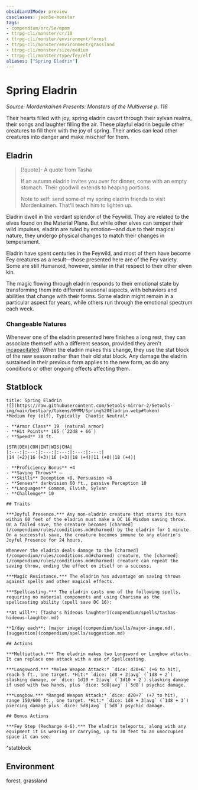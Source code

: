 ```yaml
---
obsidianUIMode: preview
cssclasses: json5e-monster
tags:
- compendium/src/5e/mpmm
- ttrpg-cli/monster/cr/10
- ttrpg-cli/monster/environment/forest
- ttrpg-cli/monster/environment/grassland
- ttrpg-cli/monster/size/medium
- ttrpg-cli/monster/type/fey/elf
aliases: ["Spring Eladrin"]
---
```

# Spring Eladrin
*Source: Mordenkainen Presents: Monsters of the Multiverse p. 116*  

Their hearts filled with joy, spring eladrin cavort through their sylvan realms, their songs and laughter filling the air. These playful eladrin beguile other creatures to fill them with the joy of spring. Their antics can lead other creatures into danger and make mischief for them.

## Eladrin

> [!quote]- A quote from Tasha  
> 
> If an autumn eladrin invites you over for dinner, come with an empty stomach. Their goodwill extends to heaping portions.
> 
> Note to self: send some of my spring eladrin friends to visit Mordenkainen. That'll teach him to lighten up.

Eladrin dwell in the verdant splendor of the Feywild. They are related to the elves found on the Material Plane. But while other elves can temper their wild impulses, eladrin are ruled by emotion—and due to their magical nature, they undergo physical changes to match their changes in temperament.

Eladrin have spent centuries in the Feywild, and most of them have become Fey creatures as a result—those presented here are of the Fey variety. Some are still Humanoid, however, similar in that respect to their other elven kin.

The magic flowing through eladrin responds to their emotional state by transforming them into different seasonal aspects, with behaviors and abilities that change with their forms. Some eladrin might remain in a particular aspect for years, while others run through the emotional spectrum each week.

### Changeable Natures

Whenever one of the eladrin presented here finishes a long rest, they can associate themself with a different season, provided they aren't [incapacitated](/compendium/rules/conditions.md#incapacitated). When the eladrin makes this change, they use the stat block of the new season rather than their old stat block. Any damage the eladrin sustained in their previous form applies to the new form, as do any conditions or other ongoing effects affecting them.

## Statblock

```ad-statblock
title: Spring Eladrin
![](https://raw.githubusercontent.com/5etools-mirror-2/5etools-img/main/bestiary/tokens/MPMM/Spring%20Eladrin.webp#token)
*Medium fey (elf), Typically  Chaotic Neutral*

- **Armor Class** 19  (natural armor)
- **Hit Points** 165 (`22d8 + 66`)
- **Speed** 30 ft.

|STR|DEX|CON|INT|WIS|CHA|
|:---:|:---:|:---:|:---:|:---:|:---:|
|14 (+2)|16 (+3)|16 (+3)|18 (+4)|11 (+0)|18 (+4)|

- **Proficiency Bonus** +4
- **Saving Throws** ⏤
- **Skills** Deception +8, Persuasion +8
- **Senses** darkvision 60 ft., passive Perception 10
- **Languages** Common, Elvish, Sylvan
- **Challenge** 10

## Traits

***Joyful Presence.*** Any non-eladrin creature that starts its turn within 60 feet of the eladrin must make a DC 16 Wisdom saving throw. On a failed save, the creature becomes [charmed](/compendium/rules/conditions.md#charmed) by the eladrin for 1 minute. On a successful save, the creature becomes immune to any eladrin's Joyful Presence for 24 hours.

Whenever the eladrin deals damage to the [charmed](/compendium/rules/conditions.md#charmed) creature, the [charmed](/compendium/rules/conditions.md#charmed) creature can repeat the saving throw, ending the effect on itself on a success.

***Magic Resistance.*** The eladrin has advantage on saving throws against spells and other magical effects.

***Spellcasting.*** The eladrin casts one of the following spells, requiring no material components and using Charisma as the spellcasting ability (spell save DC 16):

**At will**: [Tasha's hideous laughter](compendium/spells/tashas-hideous-laughter.md)

**1/day each**: [major image](compendium/spells/major-image.md), [suggestion](compendium/spells/suggestion.md)

## Actions

***Multiattack.*** The eladrin makes two Longsword or Longbow attacks. It can replace one attack with a use of Spellcasting.

***Longsword.*** *Melee Weapon Attack:* `dice: d20+6` (+6 to hit), reach 5 ft., one target. *Hit:* `dice: 1d8 + 2|avg` (`1d8 + 2`) slashing damage, or `dice: 1d10 + 2|avg` (`1d10 + 2`) slashing damage if used with two hands, plus `dice: 5d8|avg` (`5d8`) psychic damage.

***Longbow.*** *Ranged Weapon Attack:* `dice: d20+7` (+7 to hit), range 150/600 ft., one target. *Hit:* `dice: 1d8 + 3|avg` (`1d8 + 3`) piercing damage plus `dice: 5d8|avg` (`5d8`) psychic damage.

## Bonus Actions

***Fey Step (Recharge 4-6).*** The eladrin teleports, along with any equipment it is wearing or carrying, up to 30 feet to an unoccupied space it can see.
```
^statblock

## Environment

forest, grassland